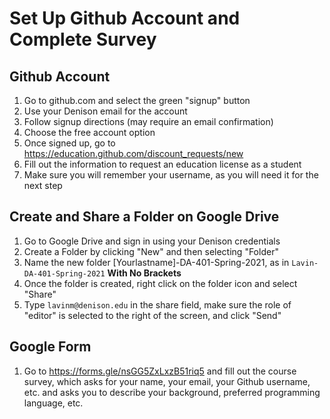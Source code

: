 # Set Up Github Account and Complete Survey

## Github Account

1. Go to github.com and select the green "signup" button
2. Use your Denison email for the account
3. Follow signup directions (may require an email confirmation)
4. Choose the free account option
5. Once signed up, go to https://education.github.com/discount_requests/new
6. Fill out the information to request an education license as a student
7. Make sure you will remember your username, as you will need it for the next step

## Create and Share a Folder on Google Drive

1. Go to Google Drive and sign in using your Denison credentials
2. Create a Folder by clicking "New" and then selecting "Folder"
3. Name the new folder [Yourlastname]-DA-401-Spring-2021, as in `Lavin-DA-401-Spring-2021` **With No Brackets**
4. Once the folder is created, right click on the folder icon and select "Share"
5. Type `lavinm@denison.edu` in the share field, make sure the role of "editor" is selected to the right of the screen, and click "Send"

## Google Form  

1. Go to https://forms.gle/nsGG5ZxLxzB51riq5 and fill out the course survey, which asks for your name, your email, your Github username, etc. and asks you to describe your background, preferred programming language, etc. 
